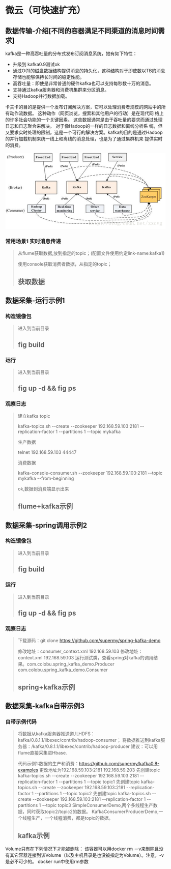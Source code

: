 微云（可快速扩充）
====================

数据传输-介绍[不同的容器满足不同渠道的消息时间需求] 
---------------------


kafka是一种高吞吐量的分布式发布订阅消息系统，她有如下特性：

* 升级到 kafka0.9测试ok
* 通过O(1)的磁盘数据结构提供消息的持久化，这种结构对于即使数以TB的消息存储也能够保持长时间的稳定性能。
* 高吞吐量：即使是非常普通的硬件kafka也可以支持每秒数十万的消息。
* 支持通过kafka服务器和消费机集群来分区消息。
* 支持Hadoop并行数据加载。

卡夫卡的目的是提供一个发布订阅解决方案，它可以处理消费者规模的网站中的所有动作流数据。 这种动作（网页浏览，搜索和其他用户的行动）是在现代网
络上的许多社会功能的一个关键因素。 这些数据通常是由于吞吐量的要求而通过处理日志和日志聚合来解决。 对于像Hadoop的一样的日志数据和离线分析系
统，但又要求实时处理的限制，这是一个可行的解决方案。kafka的目的是通过Hadoop的并行加载机制来统一线上和离线的消息处理，也是为了通过集群机来
提供实时的消费。

![alt 架构图](resource/kafka-data-example.png "架构图")


### 常用场景1 实时消息传递

> 从flume获取数据,放到指定的topic；(配置文件使用约定link-name:kafka1)
>
> 使用console获取消费者数据，从指定的topic；
>
> ## 获取数据

数据采集-运行示例1
---------------------
### 构造镜像包
> 进入到当前目录
> ## fig build
### 运行
> 进入到当前目录
> ## fig up -d && fig ps
### 观察日志

> 建立kafka topic
>
> kafka-topics.sh --create --zookeeper 192.168.59.103:2181 --replication-factor 1 --partitions 1 --topic mykafka
>
> 生产数据
>
> telnet 192.168.59.103 44447
>
> 消费数据
>
> kafka-console-consumer.sh --zookeeper 192.168.59.103:2181 --topic mykafka --from-beginning
>
> ok,数据到消费端显示出来
>
> ## flume+kafka示例

数据采集-spring调用示例2
---------------------
### 构造镜像包
> 进入到当前目录
> ## fig build
### 运行
> 进入到当前目录
> ## fig up -d && fig ps
### 观察日志

> 下载源码：git clone https://github.com/supermy/spring-kafka-demo
>
> 修改地址：consumer_context.xml 192.168.59.103
> 修改地址：context.xml 192.168.59.103
> 运行测试类，查看spring对kafka的调用结果。com.colobu.spring_kafka_demo.Producer  com.colobu.spring_kafka_demo.Consumer
>
> ## spring+kafka示例

数据采集-kafka自带示例3
---------------------
### 自带示例代码
> 将数据从kafka服务器推送道儿HDFS：kafka/0.8.1.1/libexec/contrib/hadoop-consumer；
> 将数据推送到kafka服务器：/kafka/0.8.1.1/libexec/contrib/hadoop-producer
> 建议：可以用flume直接采集进Hbase.
>
> 代码示例1:数据的生产和消费：https://github.com/supermy/kafka0.8-examples
>    更改地址为192.168.59.103:2181 192.168.59.203
>    先创建topic kafka-topics.sh --create --zookeeper 192.168.59.103:2181 --replication-factor 1 --partitions 1 --topic topic1
>    先创建topic kafka-topics.sh --create --zookeeper 192.168.59.103:2181 --replication-factor 1 --partitions 1 --topic topic2
>    先创建topic kafka-topics.sh --create --zookeeper 192.168.59.103:2181 --replication-factor 1 --partitions 1 --topic topic3
>   SimpleConsumerDemo,两个多线程生产数据，同时获取topic2/topic2的数据。
>   KafkaConsumerProducerDemo,一个线程生产，一个线程消费，都是topic的数据。
>
> ## kafka示例


Volume只有在下列情况下才能被删除：
该容器可以用docker rm －v来删除且没有其它容器连接到该Volume（以及主机目录是也没被指定为Volume）。注意，-v是必不可少的。
docker run中使用rm参数
